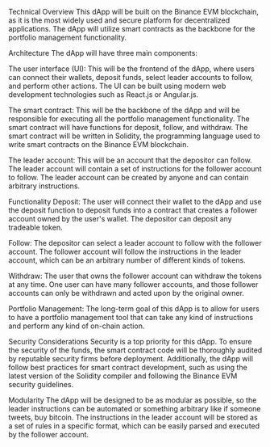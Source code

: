 Technical Overview
This dApp will be built on the Binance EVM blockchain, as it is the most widely used and secure platform for decentralized applications. The dApp will utilize smart contracts as the backbone for the portfolio management functionality.

Architecture
The dApp will have three main components:

The user interface (UI): This will be the frontend of the dApp, where users can connect their wallets, deposit funds, select leader accounts to follow, and perform other actions. The UI can be built using modern web development technologies such as React.js or Angular.js.

The smart contract: This will be the backbone of the dApp and will be responsible for executing all the portfolio management functionality. The smart contract will have functions for deposit, follow, and withdraw. The smart contract will be written in Solidity, the programming language used to write smart contracts on the Binance EVM  blockchain.

The leader account: This will be an account that the depositor can follow. The leader account will contain a set of instructions for the follower account to follow. The leader account can be created by anyone and can contain arbitrary instructions.

Functionality
Deposit: The user will connect their wallet to the dApp and use the deposit function to deposit funds into a contract that creates a follower account owned by the user's wallet. The depositor can deposit any tradeable token.

Follow: The depositor can select a leader account to follow with the follower account. The follower account will follow the instructions in the leader account, which can be an arbitrary number of different kinds of tokens.

Withdraw: The user that owns the follower account can withdraw the tokens at any time. One user can have many follower accounts, and those follower accounts can only be withdrawn and acted upon by the original owner.

Portfolio Management: The long-term goal of this dApp is to allow for users to have a portfolio management tool that can take any kind of instructions and perform any kind of on-chain action.

Security Considerations
Security is a top priority for this dApp. To ensure the security of the funds, the smart contract code will be thoroughly audited by reputable security firms before deployment. Additionally, the dApp will follow best practices for smart contract development, such as using the latest version of the Solidity compiler and following the Binance EVM security guidelines.

Modularity
The dApp will be designed to be as modular as possible, so the leader instructions can be automated or something arbitrary like if someone tweets, buy bitcoin. The instructions in the leader account will be stored as a set of rules in a specific format, which can be easily parsed and executed by the follower account.